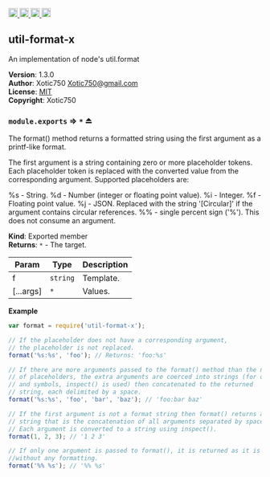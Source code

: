 <a href="https://travis-ci.org/Xotic750/util-format-x"
   title="Travis status">
<img
   src="https://travis-ci.org/Xotic750/util-format-x.svg?branch=master"
   alt="Travis status" height="18"/>
</a>
<a href="https://david-dm.org/Xotic750/util-format-x"
   title="Dependency status">
<img src="https://david-dm.org/Xotic750/util-format-x.svg"
   alt="Dependency status" height="18"/>
</a>
<a href="https://david-dm.org/Xotic750/util-format-x#info=devDependencies"
   title="devDependency status">
<img src="https://david-dm.org/Xotic750/util-format-x/dev-status.svg"
   alt="devDependency status" height="18"/>
</a>
<a href="https://badge.fury.io/js/util-format-x" title="npm version">
<img src="https://badge.fury.io/js/util-format-x.svg"
   alt="npm version" height="18"/>
</a>
<a name="module_util-format-x"></a>

## util-format-x
An implementation of node's util.format

**Version**: 1.3.0  
**Author**: Xotic750 <Xotic750@gmail.com>  
**License**: [MIT](&lt;https://opensource.org/licenses/MIT&gt;)  
**Copyright**: Xotic750  
<a name="exp_module_util-format-x--module.exports"></a>

### `module.exports` ⇒ <code>\*</code> ⏏
The format() method returns a formatted string using the first argument as a
printf-like format.

The first argument is a string containing zero or more placeholder tokens.
Each placeholder token is replaced with the converted value from the
corresponding argument. Supported placeholders are:

%s - String.
%d - Number (integer or floating point value).
%i - Integer.
%f - Floating point value.
%j - JSON. Replaced with the string '[Circular]' if the argument contains circular references.
%% - single percent sign ('%'). This does not consume an argument.

**Kind**: Exported member  
**Returns**: <code>\*</code> - The target.  

| Param | Type | Description |
| --- | --- | --- |
| f | <code>string</code> | Template. |
| [...args] | <code>\*</code> | Values. |

**Example**  
```js
var format = require('util-format-x');

// If the placeholder does not have a corresponding argument,
// the placeholder is not replaced.
format('%s:%s', 'foo'); // Returns: 'foo:%s'

// If there are more arguments passed to the format() method than the number
// of placeholders, the extra arguments are coerced into strings (for objects
// and symbols, inspect() is used) then concatenated to the returned
// string, each delimited by a space.
format('%s:%s', 'foo', 'bar', 'baz'); // 'foo:bar baz'

// If the first argument is not a format string then format() returns a
// string that is the concatenation of all arguments separated by spaces.
// Each argument is converted to a string using inspect().
format(1, 2, 3); // '1 2 3'

// If only one argument is passed to format(), it is returned as it is
//without any formatting.
format('%% %s'); // '%% %s'
```
